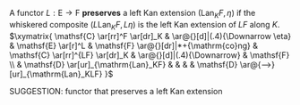 
A functor $L : \mathsf{E} \to \mathsf{F}$ **preserves** a left Kan extension $(\mathrm{Lan}_KF,\eta)$ if the whiskered composite $(L \mathrm{Lan}_K F, L\eta)$ is the left Kan extension of $LF$ along $K$.
$\xymatrix{ \mathsf{C} \ar[rr]^F \ar[dr]_K & \ar@{}[d]|(.4){\Downarrow \eta} & \mathsf{E} \ar[r]^L & \mathsf{F} \ar@{}[dr]|*+{\mathrm{co}ng} & \mathsf{C} \ar[rr]^{LF} \ar[dr]_K & \ar@{}[d]|(.4){\Downarrow} & \mathsf{F} \\ & \mathsf{D} \ar[ur]_{\mathrm{Lan}_KF} & & & & \mathsf{D} \ar@{-->}[ur]_{\mathrm{Lan}_KLF} }$


SUGGESTION: functor that preserves a left Kan extension